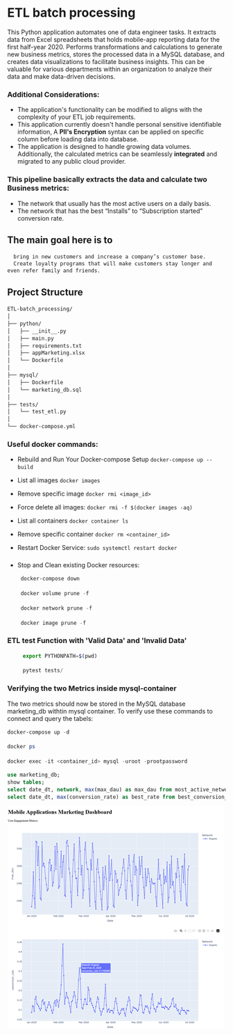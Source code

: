# ETL batch processing
 This Python application automates one of data engineer tasks. It extracts data from Excel spreadsheets that holds mobile-app reporting data for the first half-year 2020. 
 Performs transformations and calculations to generate new business metrics, stores the processed data in a MySQL database, and creates data visualizations to facilitate business insights. This can be valuable for various departments within an organization to analyze their data and make data-driven decisions.

### Additional Considerations:
- The application's functionality can be modified to aligns with the complexity of your ETL job requirements.
- This application currently doesn't handle personal sensitive identifiable information, A **PII's Encryption** syntax can be applied on specific column before loading data into database.
- The application is designed to handle growing data volumes. Additionally, the calculated metrics can be seamlessly **integrated** and migrated to any public cloud provider.

### This pipeline basically extracts the data and calculate two Business metrics:
- The network that usually has the most active users on a daily basis.
- The network that has the best “Installs” to “Subscription started” conversion rate.

 ## The main goal here is to 
```
  bring in new customers and increase a company’s customer base. 
  Create loyalty programs that will make customers stay longer and even refer family and friends.
```


## Project Structure
```tex
ETL-batch_processing/
│
├── python/
│   ├── __init__.py
│   ├── main.py
│   ├── requirements.txt
│   ├── appMarketing.xlsx
│   └── Dockerfile 
│
├── mysql/
│   ├── Dockerfile
│   └── marketing_db.sql
│
├── tests/
│   └── test_etl.py
│
└── docker-compose.yml
```



### Useful docker commands:
- Rebuild and Run Your Docker-compose Setup 
` docker-compose up --build `

- List all images
` docker images `

- Remove specific image
` docker rmi <image_id> `

- Force delete all images:
` docker rmi -f $(docker images -aq) `

- List all containers
` docker container ls `

- Remove specific container
` docker rm <container_id> `

- Restart Docker Service:
` sudo systemctl restart docker `

###
- Stop and Clean existing Docker resources:

    ```powershell
     docker-compose down 

     docker volume prune -f 

     docker network prune -f 

     docker image prune -f 
     ```
###

### ETL test Function with 'Valid Data' and 'Invalid Data'
```javascript
     export PYTHONPATH=$(pwd)  

     pytest tests/  
```

### Verifying the two Metrics inside mysql-container
The two metrics should now be stored in the MySQL database marketing_db withtin mysql container. To verify use these commands to connect and query the tabels:

```powershell
docker-compose up -d  

docker ps 

docker exec -it <container_id> mysql -uroot -prootpassword 
```

```sql
use marketing_db;
show tables;
select date_dt, network, max(max_dau) as max_dau from most_active_networks group by date_dt, network;
select date_dt, max(conversion_rate) as best_rate from best_conversion_network group by date_dt;
```

![charts](Metrics.png)